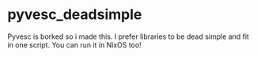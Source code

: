 # pyvesc_deadsimple
Pyvesc is borked so i made this. I prefer libraries to be dead simple and fit in one script. You can run it in NixOS too!
